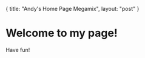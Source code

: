 {
  title: "Andy's Home Page Megamix",
  layout: "post"
}

Welcome to my page!
=======================

Have fun!
